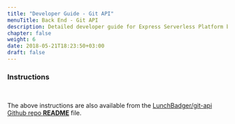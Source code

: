 ```yaml
---
title: "Developer Guide - Git API"
menuTitle: Back End - Git API
description: Detailed developer guide for Express Serverless Platform back end.
chapter: false
weight: 6
date: 2018-05-21T18:23:50+03:00
draft: false
---
```


### Instructions

<script src="http://gist-it.appspot.com/http://github.com/LunchBadger/git-api"></script>

&nbsp;

The above instructions are also available from the <a href="https://github.com/LunchBadger/git-api" target="_blank">LunchBadger/git-api Github repo <strong>README</strong></a> file.





